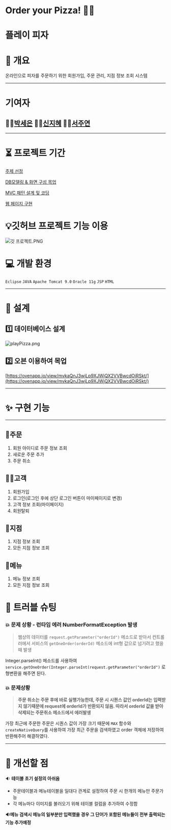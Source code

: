 # Order your Pizza! 🍕🍺
# 플레이 피자

# 📜 개요

온라인으로 피자를 주문하기 위한 회원가입, 주문 관리, 지점 정보 조회 시스템

---

# 기여자

## 👩‍🚒[박세은](https://github.com/seeun214)  👩‍🚒[신지혜](https://github.com/jhshin29)  👩‍🚒[서주연](https://github.com/do-oni)

---

# ⏳ 프로젝트 기간

[주제 선정](https://www.notion.so/69f85542ed854d1591d5fb989a7b1216)

[DB모델링 & 화면 구성 목업](https://www.notion.so/DB-5adc8a8abfb440dbae886e5f5089e80e)

[MVC 패턴 설계 및 코딩](https://www.notion.so/MVC-800a669bd52e45f8b764c27f34e50522)

[웹 페이지 구현](https://www.notion.so/6b60201e13af44db9d19dcbc20799aa4)

# 💡깃허브 프로젝트 기능 이용

![깃 프로젝트.PNG](https://s3-us-west-2.amazonaws.com/secure.notion-static.com/e5f19183-f89d-4c18-a0c9-21d6e0e975a0/깃_프로젝트.png)

# 💻 개발 환경

`Eclipse` `JAVA` `Apache Tomcat 9.0` `Oracle 11g` `JSP`  `HTML`

---

# 🥘 설계

## 1️⃣ 데이터베이스 설계

![playPizza.png](https://www.notion.so/do-oni/Order-your-Pizza-7b5b049854c04659b242c130f0bfdf2d#5b210f4b7e16448297a056ceb0f6cb93)

## 2️⃣ 오븐 이용하여 목업

[https://ovenapp.io/view/mvkaQnJ3wjLp9XJWjQX2VVBwcdOiRSkt/](https://ovenapp.io/view/mvkaQnJ3wjLp9XJWjQX2VVBwcdOiRSkt/)

---

# ✨ 구현 기능

---

## 📝주문

1. 회원 아이디로 주문 정보 조회
2. 새로운 주문 추가
3. 주문 취소

## 🙋‍♀️고객

1. 회원가입
2. 로그인(로그인 후에 상단 로그인 버튼이 마이페이지로 변경)
3. 고객 정보 조회(마이페이지)
4. 회원탈퇴

## 🏢지점

1.  지점 정보 조회
2. 모든 지점 정보 조회

## 🧾메뉴

1. 메뉴 정보 조회
2. 모든 지점 정보 조회

# 🧨 트러블 슈팅

### 💥 **문제 상황 - 런타임 에러 NumberFormatException 발생**

> 웹상의 데이터를 `request.getParameter("orderId")` 메소드로 받아서 컨트롤러에서 서비스의 `getOneOrder(orderId)` 메소드에 int형 값으로 넘기려고 했을 때 발생

Integer.parseInt() 메소드를 사용하여`service.getOneOrder(Integer.parseInt(request.getParameter("orderId")` 로 형변환을 해주면 된다.

### **💥 문제상황**

> **주문 취소는 주문 후에 바로 실행가능한데, 주문 시 시퀀스 값인 orderId는 입력받지 않기때문에 request에 orderId가 반환되지 않음. 따라서 orderId 값을 받아 삭제되는 주문취소 메소드에서 에러발생**

가장 최근에 주문한 주문은 시퀀스 값이 가장 크기 때문에 `MAX` 함수와 `createNativeQuery`를 사용하여 가장 최근 주문을 검색하였고 order 객체에 저장하여 반환해주어 해결하였다.

---

# 🤔 개선할 점

🔉 **테이블 초기 설정의 아쉬움**
-  주문테이블과 메뉴테이블을 일대다 관계로 설정하여 주문 시 한개의 메뉴만 주문가능
-  각 메뉴마다 이미지를 불러오기 위해 테이블 컬럼을 추가하여 수정함

**🔉메뉴 검색시 메뉴의 일부분만 입력했을 경우 그 단어가 포함된 메뉴들이 전부 출력되는 기능 추가예정**
